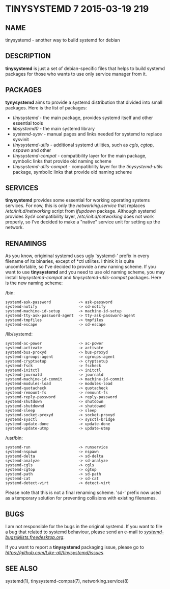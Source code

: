 # TINYSYSTEMD 7 2015-03-19 219

## NAME

tinysystemd - another way to build systemd for debian

## DESCRIPTION

**tinysystemd** is just a set of debian-specific files that helps to build systemd packages for those who wants to use only service manager from it.

## PACKAGES

**tynysystemd** aims to provide a systemd distribution that divided into small packages. Here is the list of packages:

+ *tinysystemd* - the main package, provides systemd itself and other essential tools
+ *libsystemd0* - the main systemd library
+ *systemd-sysv* - manual pages and links needed for systemd to replace sysvinit
+ *tinysystemd-utils* - additional systemd utilities, such as *cgls*, *cgtop*, *nspawn* and other
+ *tinysystemd-compat* - compatibility layer for the main package, symbolic links that provide old naming scheme
+ *tinysystemd-utils-compat* - compatibility layer for the *tinysystemd-utils* package, symbolic links that provide old naming scheme

## SERVICES

**tinysystemd** provides some essential for working operating systems services. For now, this is only the *networking.service* that replaces */etc/init.d/networking* script from *ifupdown* package. Although systemd provides SysV compatibility layer, */etc/init.d/networking* does not work properly, so I've decided to make a "native" service unit for setting up the network.

## RENAMINGS

As you know, origininal systemd uses ugly 'systemd-' prefix in every filename of its binaries, except of \*ctl utilites. I think it is quite uncomfortable, so I've decided to provide a new naming scheme. If you want to use **tinysystemd** and you need to use old naming scheme, you may install *tinysystemd-compat* and *tinysystemd-utils-compat* packages. Here is the new naming scheme:

/bin:

    systemd-ask-password            -> ask-password
    systemd-notify                  -> sd-notify
    systemd-machine-id-setup        -> machine-id-setup
    systemd-tty-ask-password-agent  -> tty-ask-password-agent
    systemd-tmpfiles                -> tmpfiles
    systemd-escape                  -> sd-escape

/lib/systemd:

    systemd-ac-power                -> ac-power
    systemd-activate                -> activate
    systemd-bus-proxyd              -> bus-proxyd
    systemd-cgroups-agent           -> cgroups-agent
    systemd-cryptsetup              -> cryptsetup
    systemd-fsck                    -> fscheck
    systemd-initctl                 -> initctl
    systemd-journald                -> journald
    systemd-machine-id-commit       -> machine-id-commit
    systemd-modules-load            -> modules-load
    systemd-quotacheck              -> quotacheck
    systemd-remount-fs              -> remount-fs
    systemd-reply-password          -> reply-password
    systemd-shutdown                -> shutdown
    systemd-shutdownd               -> shutdownd
    systemd-sleep                   -> sleep
    systemd-socket-proxyd           -> socket-proxyd
    systemd-sysctl                  -> sysctl-bridge
    systemd-update-done             -> update-done
    systemd-update-utmp             -> update-utmp

/usr/bin:

    systemd-run                     -> runservice
    systemd-nspawn                  -> nspawn
    systemd-delta                   -> sd-delta
    systemd-analyze                 -> sd-analyze
    systemd-cgls                    -> cgls
    systemd-cgtop                   -> cgtop
    systemd-path                    -> sd-path
    systemd-cat                     -> sd-cat
    systemd-detect-virt             -> detect-virt

Please note that this is not a final renaming scheme. 'sd-' prefix now used as a temporary solution for preventing collisions with existing filenames.

## BUGS

I am not responsible for the bugs in the original systemd. If you want to file a bug that related to systemd behaviour, please send an e-mail to *systemd-bugs@lists.freedesktop.org*.

If you want to report a **tinysystemd** packaging issue, please go to *https://github.com/Like-all/tinysystemd/issues*.

## SEE ALSO

systemd(1), tinysystemd-compat(7), networking.service(8)
